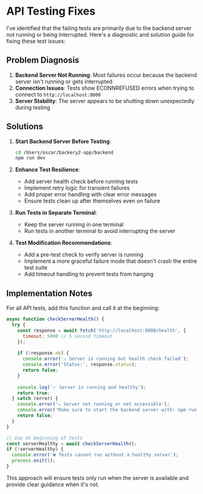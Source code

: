 # API Testing Fixes

I've identified that the failing tests are primarily due to the backend server not running or being interrupted. Here's a diagnostic and solution guide for fixing these test issues:

## Problem Diagnosis

1. **Backend Server Not Running**: Most failures occur because the backend server isn't running or gets interrupted
2. **Connection Issues**: Tests show ECONNREFUSED errors when trying to connect to `http://localhost:8000`
3. **Server Stability**: The server appears to be shutting down unexpectedly during testing

## Solutions

1. **Start Backend Server Before Testing**:

   ```bash
   cd /Users/oscar/backery2-app/backend
   npm run dev
   ```

2. **Enhance Test Resilience**:
   - Add server health check before running tests
   - Implement retry logic for transient failures
   - Add proper error handling with clear error messages
   - Ensure tests clean up after themselves even on failure

3. **Run Tests in Separate Terminal**:
   - Keep the server running in one terminal
   - Run tests in another terminal to avoid interrupting the server

4. **Test Modification Recommendations**:
   - Add a pre-test check to verify server is running
   - Implement a more graceful failure mode that doesn't crash the entire test suite
   - Add timeout handling to prevent tests from hanging

## Implementation Notes

For all API tests, add this function and call it at the beginning:

```javascript
async function checkServerHealth() {
  try {
    const response = await fetch('http://localhost:8000/health', {
      timeout: 5000 // 5 second timeout
    });
    
    if (!response.ok) {
      console.error('⚠️ Server is running but health check failed');
      console.error('Status:', response.status);
      return false;
    }
    
    console.log('✅ Server is running and healthy');
    return true;
  } catch (error) {
    console.error('⚠️ Server not running or not accessible');
    console.error('Make sure to start the backend server with: npm run dev');
    return false;
  }
}

// Use at beginning of tests
const serverHealthy = await checkServerHealth();
if (!serverHealthy) {
  console.error('❌ Tests cannot run without a healthy server');
  process.exit(1);
}
```

This approach will ensure tests only run when the server is available and provide clear guidance when it's not.
